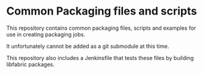 # Common Packaging files and scripts

This repository contains common packaging files, scripts and examples for use in creating packaging jobs.

It unfortunately cannot be added as a git submodule at this time.

This repository also includes a Jenkinsfile that tests these files
by building libfabric packages.

